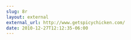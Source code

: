 ```yaml
---
slug: 8r
layout: external
external_url: http://www.getspicychicken.com/
date: 2010-12-27T12:12:35-06:00
---
```

